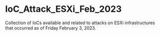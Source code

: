 # IoC_Attack_ESXi_Feb_2023
Collection of IoCs available and related to attacks on ESXi infrastructures that occurred as of Friday February 3, 2023.
